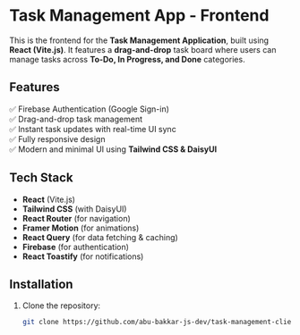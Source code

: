 # Task Management App - Frontend

This is the frontend for the **Task Management Application**, built using **React (Vite.js)**. It features a **drag-and-drop** task board where users can manage tasks across **To-Do, In Progress, and Done** categories.

## Features
✅ Firebase Authentication (Google Sign-in)  
✅ Drag-and-drop task management  
✅ Instant task updates with real-time UI sync  
✅ Fully responsive design  
✅ Modern and minimal UI using **Tailwind CSS & DaisyUI**

## Tech Stack
- **React** (Vite.js)
- **Tailwind CSS** (with DaisyUI)
- **React Router** (for navigation)
- **Framer Motion** (for animations)
- **React Query** (for data fetching & caching)
- **Firebase** (for authentication)
- **React Toastify** (for notifications)

## Installation
1. Clone the repository:
   ```sh
   git clone https://github.com/abu-bakkar-js-dev/task-management-client.git
